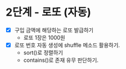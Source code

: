 # 2단계 - 로또 (자동)

- [x] 구입 금액에 해당하는 로또 발급하기
    - 로또 1장은 1000원
- [x] 로또 번호 자동 생성에 shuffle 메소드 활용하기.
    - sort()로 정렬하기
    - contains()로 존재 유무 판단하기.
